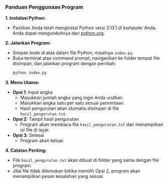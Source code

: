 
### **Panduan Penggunaan Program**
**1. Instalasi Python:**
   - Pastikan Anda telah menginstal Python versi 3.13.1 di komputer Anda. Anda dapat mengunduhnya dari [python.org](https://www.python.org/).

**2. Jalankan Program:**
   - Simpan kode di atas dalam file Python, misalnya `index.py`.
   - Buka terminal atau command prompt, navigasikan ke folder tempat file disimpan, dan jalankan program dengan perintah:
     ```bash
     python index.py
     ```

**3. Menu Utama:**
   - **Opsi 1**: Input angka
     - Masukkan jumlah angka yang ingin Anda urutkan.
     - Masukkan angka satu per satu sesuai permintaan.
     - Hasil pengurutan akan otomatis disimpan di file `hasil_pengurutan.txt`.
   - **Opsi 2**: Tampil hasil pengurutan
     - Program akan membaca file `hasil_pengurutan.txt` dan menampilkan isi file di layar.
   - **Opsi 3**: Selesai
     - Program akan keluar.

**4. Catatan Penting:**
   - File `hasil_pengurutan.txt` akan dibuat di folder yang sama dengan file program.
   - Jika file tidak ditemukan ketika memilih Opsi 2, program akan menampilkan pesan kesalahan yang sesuai.
